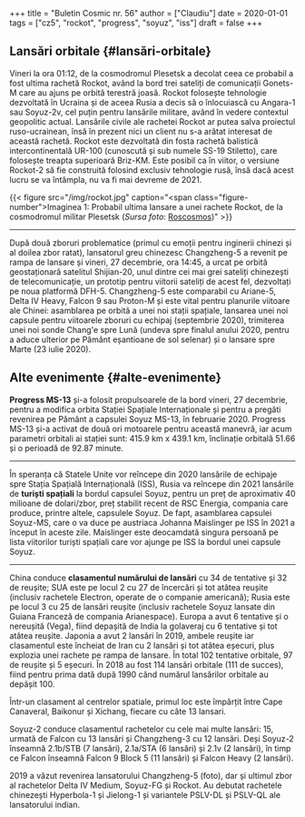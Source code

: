 +++
title = "Buletin Cosmic nr. 56"
author = ["Claudiu"]
date = 2020-01-01
tags = ["cz5", "rockot", "progress", "soyuz", "iss"]
draft = false
+++

## Lansări orbitale {#lansări-orbitale}

Vineri la ora 01:12, de la cosmodromul Plesetsk a decolat ceea ce probabil a fost ultima rachetă Rockot, având la bord trei sateliți de comunicații Gonets-M care au ajuns pe orbită terestră joasă. Rockot folosește tehnologie dezvoltată în Ucraina și de aceea Rusia a decis să o înlocuiască cu Angara-1 sau Soyuz-2v, cel puțin pentru lansările militare, având în vedere contextul geopolitic actual. Lansările civile ale rachetei Rockot ar putea salva proiectul ruso-ucrainean, însă în prezent nici un client nu s-a arătat interesat de această rachetă. Rockot este dezvoltată din fosta rachetă balistică intercontinentală UR-100 (cunoscută și sub numele SS-19 Stiletto), care folosește treapta superioară Briz-KM. Este posibil ca în viitor, o versiune Rockot-2 să fie construită folosind exclusiv tehnologie rusă, însă dacă acest lucru se va întâmpla, nu va fi mai devreme de 2021.

{{< figure src="/img/rockot.jpg" caption="<span class=\"figure-number\">Imaginea 1: </span>Probabil ultima lansare a unei rachete Rockot, de la cosmodromul militar Plesetsk (_Sursa foto_: [Roscosmos](https://www.roscosmos.ru/27904/))" >}}

---

După două zboruri problematice (primul cu emoții pentru inginerii chinezi și al doilea zbor ratat), lansatorul greu chinezesc Changzheng-5 a revenit pe rampa de lansare și vineri, 27 decembrie, ora 14:45, a urcat pe orbită geostaționară satelitul Shijian-20, unul dintre cei mai grei sateliți chinezești de telecomunicație, un prototip pentru viitorii sateliți de acest fel, dezvoltați pe noua platformă DFH-5. Changzheng-5 este comparabil cu Ariane-5, Delta IV Heavy, Falcon 9 sau Proton-M și este vital pentru planurile viitoare ale Chinei: asamblarea pe orbită a unei noi stații spațiale, lansarea unei noi capsule pentru viitoarele zboruri cu echipaj (septembrie 2020), trimiterea unei noi sonde Chang'e spre Lună (undeva spre finalul anului 2020, pentru a aduce ulterior pe Pământ eșantioane de sol selenar) și o lansare spre Marte (23 iulie 2020).


## Alte evenimente {#alte-evenimente}

**Progress MS-13** și-a folosit propulsoarele de la bord vineri, 27 decembrie, pentru a modifica orbita Stației Spațiale Internaționale și pentru a pregăti revenirea pe Pământ a capsulei Soyuz MS-13, în februarie 2020. Progress MS-13 și-a activat de două ori motoarele pentru această manevră, iar acum parametri orbitali ai stației sunt: 415.9 km x 439.1 km, înclinație orbitală 51.66 și o perioadă de 92.87 minute.

---

În speranța că Statele Unite vor reîncepe din 2020 lansările de echipaje spre Stația Spațială Internațională (ISS), Rusia va reîncepe din 2021 lansările de **turiști spațiali** la bordul capsulei Soyuz, pentru un preț de aproximativ 40 milioane de dolari/zbor, preț stabilit recent de RSC Energia, compania care produce, printre altele, capsulele Soyuz. De fapt, asamblarea capsulei Soyuz-MS, care o va duce pe austriaca Johanna Maislinger pe ISS în 2021 a început în aceste zile. Maislinger este deocamdată singura persoană pe lista viitorilor turiști spațiali care vor ajunge pe ISS la bordul unei capsule Soyuz.

---

China conduce **clasamentul numărului de lansări** cu 34 de tentative și 32 de reușite; SUA este pe locul 2 cu 27 de încercări și tot atâtea reușite (inclusiv rachetele Electron, operate de o companie americană); Rusia este pe locul 3 cu 25 de lansări reușite (inclusiv rachetele Soyuz lansate din Guiana Franceză de compania Arianespace). Europa a avut 6 tentative și o nereușită (Vega), fiind depașită de India la golaveraj cu 6 tentative și tot atâtea reușite. Japonia a avut 2 lansări în 2019, ambele reușite iar clasamentul este încheiat de Iran cu 2 lansări și tot atâtea eșecuri, plus explozia unei rachete pe rampa de lansare. În total 102 tentative orbitale, 97 de reușite și 5 eșecuri. În 2018 au fost 114 lansări orbitale (111 de succes), fiind pentru prima dată după 1990 când numărul lansărilor orbitale au depășit 100.

Într-un clasament al centrelor spatiale, primul loc este împărțit între Cape Canaveral, Baikonur și Xichang, fiecare cu câte 13 lansari.

Soyuz-2 conduce clasamentul rachetelor cu cele mai multe lansări: 15, urmată de Falcon cu 13 lansări și Changzheng-3 cu 12 lansări. Deși Soyuz-2 înseamnă 2.1b/STB (7 lansări), 2.1a/STA (6 lansări) și 2.1v (2 lansări), în timp ce Falcon înseamnă Falcon 9 Block 5 (11 lansări) și Falcon Heavy (2 lansări).

2019 a văzut revenirea lansatorului Changzheng-5 (foto), dar și ultimul zbor al rachetelor Delta IV Medium, Soyuz-FG și Rockot. Au debutat rachetele chinezești Hyperbola-1 și Jielong-1 și variantele PSLV-DL și PSLV-QL ale lansatorului indian.
